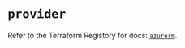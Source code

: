 # `provider`

Refer to the Terraform Registory for docs: [`azurerm`](https://registry.terraform.io/providers/hashicorp/azurerm/3.74.0/docs).
